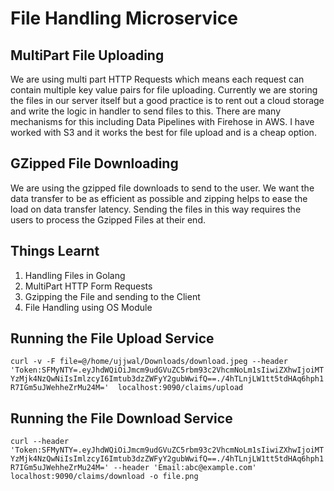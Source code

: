 # File Handling Microservice

## MultiPart File Uploading
We are using multi part HTTP Requests which means each request can contain multiple key value pairs for file uploading. Currently we are storing the files in our server itself but a good practice is to rent out a cloud storage and write the logic in handler to send files to this. There are many mechanisms for this including Data Pipelines with Firehose in AWS. I have worked with S3 and it works the best for file upload and is a cheap option.

## GZipped File Downloading
We are using the gzipped file downloads to send to the user. We want the data transfer to be as efficient as possible and zipping helps to ease the load on data transfer latency. Sending the files in this way requires the users to process the Gzipped Files at their end.

## Things Learnt
1. Handling Files in Golang
2. MultiPart HTTP Form Requests
3. Gzipping the File and sending to the Client
4. File Handling using OS Module

## Running the File Upload Service

`curl -v -F file=@/home/ujjwal/Downloads/download.jpeg --header 'Token:SFMyNTY=.eyJhdWQiOiJmcm9udGVuZC5rbm93c2VhcmNoLm1sIiwiZXhwIjoiMTYzMjk4NzQwNiIsImlzcyI6Imtub3dzZWFyY2gubWwifQ==./4hTLnjLW1tt5tdHAq6hph1R7IGm5uJWehheZrMu24M='  localhost:9090/claims/upload `

## Running the File Download Service

`curl --header 'Token:SFMyNTY=.eyJhdWQiOiJmcm9udGVuZC5rbm93c2VhcmNoLm1sIiwiZXhwIjoiMTYzMjk4NzQwNiIsImlzcyI6Imtub3dzZWFyY2gubWwifQ==./4hTLnjLW1tt5tdHAq6hph1R7IGm5uJWehheZrMu24M=' --header 'Email:abc@example.com' localhost:9090/claims/download -o file.png`